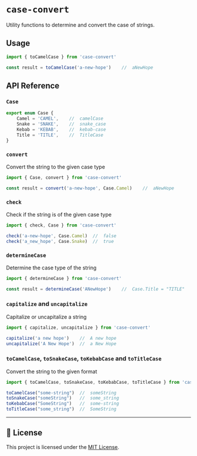 # `case-convert`

Utility functions to determine and convert the case of strings.

## Usage

```ts
import { toCamelCase } from 'case-convert'

const result = toCamelCase('a-new-hope')    //  aNewHope
```

## API Reference

### `Case`

```ts
export enum Case {
    Camel = 'CAMEL',    //  camelCase
    Snake = 'SNAKE',    //  snake_case
    Kebab = 'KEBAB',    //  kebab-case
    Title = 'TITLE',    //  TitleCase
}
```

### `convert`

Convert the string to the given case type

```ts
import { Case, convert } from 'case-convert'

const result = convert('a-new-hope', Case.Camel)    //  aNewHope
```

### `check`

Check if the string is of the given case type

```ts
import { check, Case } from 'case-convert'

check('a-new-hope', Case.Camel)  //  false
check('a_new_hope', Case.Snake)  //  true
```

### `determineCase`

Determine the case type of the string

```ts
import { determineCase } from 'case-convert'

const result = determineCase('ANewHope')    //  Case.Title = "TITLE"
```

### `capitalize` and `uncapitalize`

Capitalize or uncapitalize a string

```ts
import { capitalize, uncapitalize } from 'case-convert'

capitalize('a new hope')    //  A new hope
uncapitalize('A New Hope')  //  a New Hope
```

### `toCamelCase`, `toSnakeCase`, `toKebabCase` and `toTitleCase`

Convert the string to the given format

```ts
import { toCamelCase, toSnakeCase, toKebabCase, toTitleCase } from 'case-convert'

toCamelCase("some-string")  //  someString
toSnakeCase("someString")   //  some_string
toKebabCase("SomeString")   //  some-string
toTitleCase("some_string")  //  SomeString
```

---

## 📑 License

This project is licensed under the [MIT License](./LICENSE).
